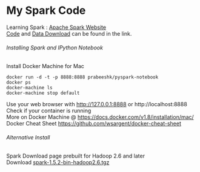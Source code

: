 # My Spark Code
Learning Spark : [Apache Spark Website](http://spark.apache.org/)  
[Code](https://github.com/zipfian/building-spark-applications-live-lessons) and [Data Download](https://s3.amazonaws.com/galvanize-example-data/spark-live-lessons-data.zip) can be found in the link.

###### Installing Spark and IPython Notebook    
Install Docker Machine for Mac
```
docker run -d -t -p 8888:8888 prabeeshk/pyspark-notebook 
docker ps
docker-machine ls
docker-machine stop default
```
Use your web browser with http://127.0.0.1:8888 or http://localhost:8888  
Check if your container is running  
More on Docker Machine @ https://docs.docker.com/v1.8/installation/mac/  
Docker Cheat Sheet https://github.com/wsargent/docker-cheat-sheet  

###### Alternative Install
Spark Download page prebuilt for Hadoop 2.6 and later    
Download [spark-1.5.2-bin-hadoop2.6.tgz](http://d3kbcqa49mib13.cloudfront.net/spark-1.5.2-bin-hadoop2.6.tgz)